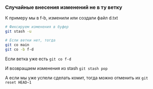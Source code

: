 ### Случайные внесения изменений не в ту ветку

К примеру мы в f-b, изменили или создали файл d.txt

```bash
# Фиксируем изменения в буфер
git stash -u
```

```bash
# Если ветки нет, тогда
git co main
git co -b f-d
```

Если ветка уже есть `git co f-d`

И возвращаем изменения из stash `git stash pop`

А если мы уже успели сделать комит, тогда можно отменить их `git reset HEAD~1`